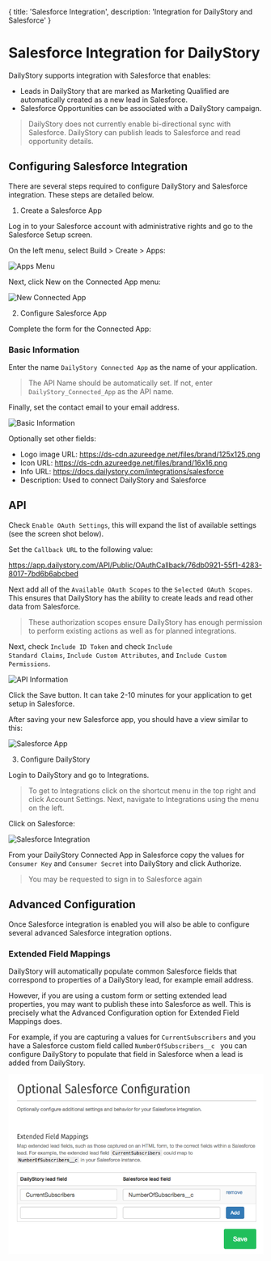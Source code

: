 {
	title: 'Salesforce Integration',
	description: 'Integration for DailyStory and Salesforce'
}
# Salesforce Integration for DailyStory
DailyStory supports integration with Salesforce that enables:
	
* Leads in DailyStory that are marked as Marketing Qualified are automatically created as a new lead in Salesforce.
* Salesforce Opportunities can be associated with a DailyStory campaign.

> DailyStory does not currently enable bi-directional sync with Salesforce. DailyStory can publish leads to Salesforce and read opportunity details.

## Configuring Salesforce Integration
There are several steps required to configure DailyStory and Salesforce integration. These steps are detailed below.

<ol class="step"><li value="1">Create a Salesforce App</li></ol>
Log in to your Salesforce account with administrative rights and go to the Salesforce Setup screen.

On the left menu, select Build > Create > Apps: 
	
![Apps Menu](/articles/integrations/salesforce-01.png "Salesforce Apps")

Next, click New on the Connected App menu:

![New Connected App](/articles/integrations/salesforce-02.png "New Connected App")
	
<ol class="step"><li value="2">Configure Salesforce App</li></ol>	
Complete the form for the Connected App:
	
### Basic Information
Enter the name <code>DailyStory Connected App</code> as the name of your application. 

> The API Name should be automatically set. If not, enter <code>DailyStory_Connected_App</code> as the API name. 

Finally, set the contact email to your email address.

![Basic Information](/articles/integrations/salesforce-03.png "Basic Information")

Optionally set other fields:
* Logo image URL: https://ds-cdn.azureedge.net/files/brand/125x125.png
* Icon URL: https://ds-cdn.azureedge.net/files/brand/16x16.png
* Info URL: https://docs.dailystory.com/integrations/salesforce
* Description: Used to connect DailyStory and Salesforce


## API
Check <code>Enable OAuth Settings</code>, this will expand the list of available settings (see the screen shot below).

Set the <code>Callback URL</code> to the following value:

https://app.dailystory.com/API/Public/OAuthCallback/76db0921-55f1-4283-8017-7bd6b6abcbed

Next add all of the <code>Available OAuth Scopes</code> to the <code>Selected OAuth Scopes</code>. This ensures that DailyStory has the ability to create leads and read other data from Salesforce.

> These authorization scopes ensure DailyStory has enough permission to perform existing actions as well as for planned integrations.

Next, check <code>Include ID Token</code> and check <code>Include Standard Claims</code>, <code>Include Custom Attributes</code>, and <code>Include Custom Permissions</code>.

![API Information](/articles/integrations/salesforce-04.png "API Information")

Click the Save button. It can take 2-10 minutes for your application to get setup in Salesforce.

After saving your new Salesforce app, you should have a view similar to this:

![Salesforce App](/articles/integrations/salesforce-05.png "Salesforce App")

<ol class="step"><li value="3">Configure DailyStory</li></ol>	

Login to DailyStory and go to Integrations.

> To get to Integrations click on the shortcut menu in the top right and click Account Settings. Next, navigate to Integrations using the menu on the left.

Click on Salesforce:
	
![Salesforce Integration](/articles/integrations/salesforce-06.png "Salesforce Integration")

From your DailyStory Connected App in Salesforce copy the values for <code>Consumer Key</code> and <code>Consumer Secret</code> into DailyStory and click Authorize.

> You may be requested to sign in to Salesforce again

## Advanced Configuration
Once Salesforce integration is enabled you will also be able to configure several advanced Salesforce integration options.

### Extended Field Mappings
DailyStory will automatically populate common Salesforce fields that correspond to properties of a DailyStory lead, for example email address.

However, if you are using a custom form or setting extended lead properties, you may want to publish these into Salesforce as well. This is precisely what the Advanced Configuration option for Extended Field Mappings does.

For example, if you are capturing a values for <code>CurrentSubscribers</code> and you have a Salesforce custom field called <code>NumberOfSubscribers__c </code> you can configure DailyStory to populate that field in Salesforce when a lead is added from DailyStory.

![Salesforce Extended Field Mappings](/articles/integrations/salesforce-07.png "Salesforce Extended Field Mappings")
 